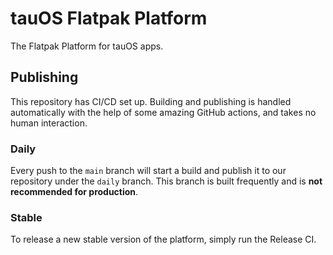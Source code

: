 # tauOS Flatpak Platform

The Flatpak Platform for tauOS apps.

## Publishing

This repository has CI/CD set up. Building and publishing is handled automatically with the help of some amazing GitHub
actions, and takes no human interaction.

### Daily

Every push to the `main` branch will start a build and publish it to our repository under the `daily` branch. This
branch is built frequently and is **not recommended for production**.

### Stable

To release a new stable version of the platform, simply run the Release CI.
